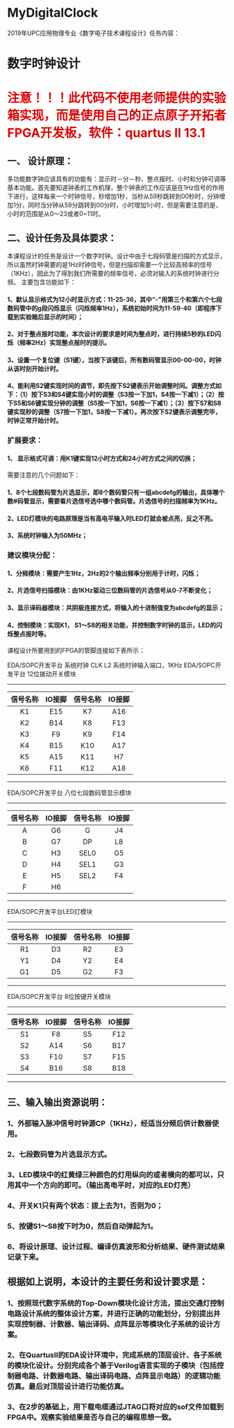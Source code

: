 # MyDigitalClock
2019年UPC应用物理专业《数字电子技术课程设计》任务内容：
# **数字时钟设计**

# <font color="#dd0000">注意！！！此代码不使用老师提供的实验箱实现，而是使用自己的正点原子开拓者FPGA开发板，软件：quartus II 13.1</font><br /> 

## 一、	设计原理：
多功能数字钟应该具有的功能有：显示时－分－秒、整点报时、小时和分钟可调等基本功能。首先要知道钟表的工作机理，整个钟表的工作应该是在1Hz信号的作用下进行，这样每来一个时钟信号，秒增加1秒，当秒从59秒跳转到00秒时，分钟增加1分，同时当分钟从59分跳转到00分时，小时增加1小时，但是需要注意的是，小时的范围是从0～23或者0~11时。
## 二、设计任务及具体要求：
本课程设计的任务是设计一个数字时钟。设计中由于七段码管是扫描的方式显示，所以虽然时钟需要的是1Hz时钟信号，但是扫描却需要一个比较高频率的信号（1KHz），因此为了得到我们所需要的频率信号，必须对输入的系统时钟进行分频。
主要包含功能如下：
#### 1、默认显示格式为12小时显示方式：11-25-36，其中“-”用第三个和第六个七段数码管中的g段闪烁显示（闪烁频率1Hz），系统初始时间为11-59-40（即程序下载到实验箱后显示的时间）；
#### 2、对于整点报时功能，本次设计的要求是时间为整点时，进行持续5秒的LED闪烁（频率2Hz）实现整点报时的提示。
#### 3、设置一个复位键（S1键），当按下该键后，所有数码管显示00-00-00，时钟从该时刻开始计时。
#### 4、能利用S2键实现时间的调节，即先按下S2键表示开始调整时间。调整方式如下：（1）按下S3和S4键实现小时的调整（S3按一下加1，S4按一下减1）；（2）按下S5和S6键实现分钟的调整（S5按一下加1，S6按一下减1）；（3）按下S7和S8键实现秒的调整（S7按一下加1，S8按一下减1）。再次按下S2键表示调整完毕，时钟正常开始计时。
### 扩展要求：

#### 1、	显示格式可调：用K1键实现12小时方式和24小时方式之间的切换；
需要注意的几个问题如下：
#### 1、8个七段数码管为片选显示，即8个数码管只有一组abcdefg的输出，具体哪个数#码管显示，需要看片选信号选中哪个数码管。片选信号的扫描频率为1KHz。
#### 2、LED灯模块的电路原理是当有高电平输入时LED灯就会被点亮，反之不亮。
#### 3、系统时钟输入为50MHz；
### 建议模块分配：
#### 1、分频模块：需要产生1Hz，2Hz的2个输出频率分别用于计时，闪烁；
#### 2、片选信号扫描模块：由1KHz驱动三位数码管的片选信号从0-7不断变化；
#### 3、显示译码器模块：共阴极连接方式，将输入的十进制值变为abcdefg的显示；
#### 4、控制模块：实现K1， S1～S8的相关功能，并控制数字时钟的显示，LED的闪烁整点报时等。
课程设计所要用到的FPGA的管脚连接如下表所示：

EDA/SOPC开发平台	系统时钟
CLK	L2	系统时钟输入端口，1KHz
EDA/SOPC开发平台	12位拨动开关模块

-----
|信号名称| IO接脚 |信号名称| IO接脚|
| :---: | :----:| :-----: | :--:   |
| K1|E15|K7|A16|
| K2| B14|K8| F13|
| K3| F9|K9| F14|
| K4| B15|K10| A17|
| K5| A15|K11| H7|
| K6|F11| K12|A18|
----

EDA/SOPC开发平台	八位七段数码管显示模块

----
|信号名称| IO接脚 |信号名称| IO接脚|
| :---: | :----:| :-----: | :--:   |
|A	|G6	|G	|J4
|B	|G7	|DP	|L8
|C	|H3	|SEL0|G5
|D	|H4	|SEL1|G3
|E	|H5	|SEL2|F4
|F	|H6		
----

EDA/SOPC开发平台LED灯模块

-----
|信号名称| IO接脚 |信号名称| IO接脚|
| :---: | :----:| :-----: | :--:   |
|R1| D3	|R2|	E3
|Y1 |D4	|Y2	|E4
|G1 |D5	|G2	|F3
-----

EDA/SOPC开发平台	8位按键开关模块

-----
|信号名称| IO接脚 |信号名称| IO接脚|
| :---: | :----:| :-----: | :--:   |
|S1	|F8	|S5	|F12
|S2	|A14|	S6|	B17
|S3	|F10|	S7|	F15
|S4	|B16|	S8|	B18
-----

## 三、输入输出资源说明：
### 1、外部输入脉冲信号时钟源CP（1KHz），经适当分频后供计数器使用。
### 2、七段数码管为片选显示方式。
### 3、LED模块中的红黄绿三种颜色的灯用纵向的或者横向的都可以，只用其中一个方向的即可。（输出高电平时，对应的LED灯亮）
### 4、开关K1只有两个状态：拨上去为1，否则为0；
### 5、按键S1～S8按下时为0，然后自动弹起为1。
### 6、将设计原理、设计过程、编译仿真波形和分析结果、硬件测试结果记录下来。
## 根据如上说明，本设计的主要任务和设计要求是：
### 1、按照现代数字系统的Top-Down模块化设计方法，提出交通灯控制电路设计系统的整体设计方案，并进行正确的功能划分，分别提出并实现控制器、计数器、输出译码、点阵显示等模块化子系统的设计方案。
### 2、在QuartusⅡ的EDA设计环境中，完成系统的顶层设计、各子系统的模块化设计。分别完成各个基于Verilog语言实现的子模块（包括控制器电路、计数器电路、输出译码电路、点阵显示电路）的逻辑功能仿真。最后对顶层设计进行功能仿真。 
### 3、在2步的基础上，用下载电缆通过JTAG口将对应的sof文件加载到FPGA中。观察实验结果是否与自己的编程思想一致。


